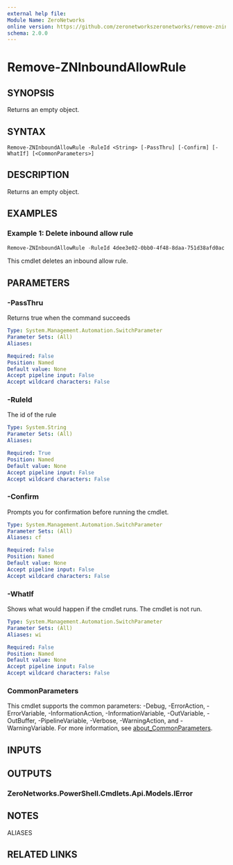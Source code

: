 ```yaml
---
external help file:
Module Name: ZeroNetworks
online version: https://github.com/zeronetworkszeronetworks/remove-zninboundallowrule
schema: 2.0.0
---
```


# Remove-ZNInboundAllowRule

## SYNOPSIS
Returns an empty object.

## SYNTAX

```
Remove-ZNInboundAllowRule -RuleId <String> [-PassThru] [-Confirm] [-WhatIf] [<CommonParameters>]
```

## DESCRIPTION
Returns an empty object.

## EXAMPLES

### Example 1: Delete inbound allow rule
```powershell
Remove-ZNInboundAllowRule -RuleId 4dee3e02-0bb0-4f48-8daa-751d38afd0ac

```

This cmdlet deletes an inbound allow rule.

## PARAMETERS

### -PassThru
Returns true when the command succeeds

```yaml
Type: System.Management.Automation.SwitchParameter
Parameter Sets: (All)
Aliases:

Required: False
Position: Named
Default value: None
Accept pipeline input: False
Accept wildcard characters: False
```

### -RuleId
The id of the rule

```yaml
Type: System.String
Parameter Sets: (All)
Aliases:

Required: True
Position: Named
Default value: None
Accept pipeline input: False
Accept wildcard characters: False
```

### -Confirm
Prompts you for confirmation before running the cmdlet.

```yaml
Type: System.Management.Automation.SwitchParameter
Parameter Sets: (All)
Aliases: cf

Required: False
Position: Named
Default value: None
Accept pipeline input: False
Accept wildcard characters: False
```

### -WhatIf
Shows what would happen if the cmdlet runs.
The cmdlet is not run.

```yaml
Type: System.Management.Automation.SwitchParameter
Parameter Sets: (All)
Aliases: wi

Required: False
Position: Named
Default value: None
Accept pipeline input: False
Accept wildcard characters: False
```

### CommonParameters
This cmdlet supports the common parameters: -Debug, -ErrorAction, -ErrorVariable, -InformationAction, -InformationVariable, -OutVariable, -OutBuffer, -PipelineVariable, -Verbose, -WarningAction, and -WarningVariable. For more information, see [about_CommonParameters](http://go.microsoft.com/fwlink/?LinkID=113216).

## INPUTS

## OUTPUTS

### ZeroNetworks.PowerShell.Cmdlets.Api.Models.IError

## NOTES

ALIASES

## RELATED LINKS

